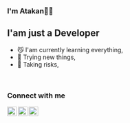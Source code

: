 ### I'm Atakan💇‍♂️
## I'am just a Developer

- 😼 I'am currently learning everything,
- 🐗 Trying new things,
- 🔺 Taking risks,

<br />

### Connect with me


[<img align="left" alt="Atakan-droid | LinkedIn" width="22px" src="https://cdn.exclaimer.com/Handbook%20Images/linkedin-icon_24x24.png" />][linkedin]
[<img align="left" alt="Atakan-droid | Twitter" width="22px" src="https://cdn.exclaimer.com/Handbook%20Images/twitter-icon_24x24.png" />][twitter]
[<img align="left" alt="Atakan-droid | Instagram" width="22px" src="https://cdn.exclaimer.com/Handbook%20Images/instagram-icon_24x24.png" />][instagram]

<br />

[linkedin]: https://www.linkedin.com/in/atakan-göçer-8781701a0/
[twitter]: https://twitter.com/Atakan_gcr
[instagram]: https://www.instagram.com/atkn.gcr/

